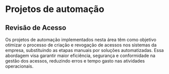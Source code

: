 # Projetos de automação

## Revisão de Acesso

Os projetos de automação implementados nesta área têm como objetivo otimizar o processo de criação e revogação de acessos nos sistemas da empresa, substituindo as etapas manuais por soluções automatizadas. Essa abordagem visa garantir maior eficiência, segurança e conformidade na gestão dos acessos, reduzindo erros e tempo gasto nas atividades operacionais.